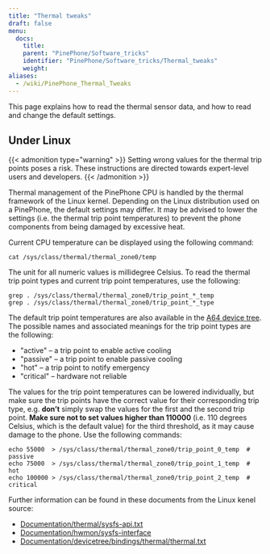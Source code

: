```yaml
---
title: "Thermal tweaks"
draft: false
menu:
  docs:
    title:
    parent: "PinePhone/Software_tricks"
    identifier: "PinePhone/Software_tricks/Thermal_tweaks"
    weight:
aliases:
  - /wiki/PinePhone_Thermal_Tweaks
---
```


This page explains how to read the thermal sensor data, and how to read and change the default settings.

## Under Linux

{{< admonition type="warning" >}}
 Setting wrong values for the thermal trip points poses a risk. These instructions are directed towards expert-level users and developers.
{{< /admonition >}}

Thermal management of the PinePhone CPU is handled by the thermal framework of the Linux kernel. Depending on the Linux distribution used on a PinePhone, the default settings may differ. It may be advised to lower the settings (i.e. the thermal trip point temperatures) to prevent the phone components from being damaged by excessive heat.

Current CPU temperature can be displayed using the following command:

    cat /sys/class/thermal/thermal_zone0/temp

The unit for all numeric values is millidegree Celsius. To read the thermal trip point types and current trip point temperatures, use the following:

    grep . /sys/class/thermal/thermal_zone0/trip_point_*_temp
    grep . /sys/class/thermal/thermal_zone0/trip_point_*_type

The default trip point temperatures are also available in the [A64 device tree](https://elixir.bootlin.com/linux/v5.12/source/arch/arm64/boot/dts/allwinner/sun50i-a64.dtsi#L194). The possible names and associated meanings for the trip point types are the following:

* "active"&nbsp;&ndash; a trip point to enable active cooling
* "passive"&nbsp;&ndash; a trip point to enable passive cooling
* "hot"&nbsp;&ndash; a trip point to notify emergency
* "critical"&nbsp;&ndash; hardware not reliable

The values for the trip point temperatures can be lowered individually, but make sure the trip points have the correct value for their corresponding trip type, e.g. **don’t** simply swap the values for the first and the second trip point. **Make sure not to set values higher than 110000** (i.e. 110 degrees Celsius, which is the default value) for the third threshold, as it may cause damage to the phone. Use the following commands:

    echo 55000  > /sys/class/thermal/thermal_zone0/trip_point_0_temp  # passive
    echo 75000  > /sys/class/thermal/thermal_zone0/trip_point_1_temp  # hot
    echo 100000 > /sys/class/thermal/thermal_zone0/trip_point_2_temp  # critical

Further information can be found in these documents from the Linux kenel source:

* [Documentation/thermal/sysfs-api.txt](https://www.kernel.org/doc/Documentation/thermal/sysfs-api.txt)
* [Documentation/hwmon/sysfs-interface](https://www.kernel.org/doc/Documentation/hwmon/sysfs-interface)
* [Documentation/devicetree/bindings/thermal/thermal.txt](https://www.kernel.org/doc/Documentation/devicetree/bindings/thermal/thermal.txt)
